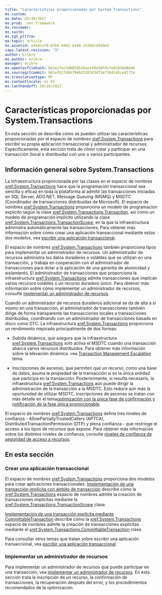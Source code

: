 ```yaml
---
title: "Características proporcionadas por System.Transactions"
ms.custom: 
ms.date: 03/30/2017
ms.prod: .net-framework
ms.reviewer: 
ms.suite: 
ms.tgt_pltfrm: 
ms.topic: article
ms.assetid: e458cef9-63b5-4401-b448-1536dcd9d9e5
caps.latest.revision: "3"
author: Erikre
ms.author: erikre
manager: erikre
ms.openlocfilehash: be3e2fec5d6859b38ae149e50fd1fe82838d8e08
ms.sourcegitcommit: bd1ef61f4bb794b25383d3d72e71041a5ced172e
ms.translationtype: MT
ms.contentlocale: es-ES
ms.lasthandoff: 10/18/2017
---
```

# <a name="features-provided-by-systemtransactions"></a>Características proporcionadas por System.Transactions
En esta sección se describe cómo se pueden utilizar las características proporcionadas por el espacio de nombres <xref:System.Transactions> para escribir su propia aplicación transaccional y administrador de recursos. Específicamente, esta sección trata de cómo crear y participar en una transacción (local o distribuida) con uno o varios participantes.  
  
## <a name="overview-of-systemtransactions"></a>Información general sobre System.Transactions  
 La infraestructura proporcionada por las clases en el espacio de nombres <xref:System.Transactions> hace que la programación transaccional sea sencilla y eficaz en toda la plataforma al admitir las transacciones iniciadas en SQL Server, ADO.NET, Message Queuing (MSMQ) y MSDTC (Coordinador de transacciones distribuidas de Microsoft). El espacio de nombres <xref:System.Transactions> proporciona un modelo de programación explícito según la clase <xref:System.Transactions.Transaction>, así como un modelo de programación implícito utilizando la clase <xref:System.Transactions.TransactionScope>, en la que la infraestructura administra automáticamente las transacciones. Para obtener más información sobre cómo crear una aplicación transaccional mediante estos dos modelos, vea [escribir una aplicación transaccional](../../../../docs/framework/data/transactions/writing-a-transactional-application.md).  
  
 El espacio de nombres <xref:System.Transactions> también proporciona tipos para implementar un administrador de recursos. Un administrador de recursos administra los datos duraderos o volátiles que se utilizan en una transacción, y trabaja en cooperación con el administrador de transacciones para dotar a la aplicación de una garantía de atomicidad y aislamiento. El administrador de transacciones que proporciona la infraestructura <xref:System.Transactions> admite transacciones que implican varios recursos volátiles o un recurso duradero único. Para obtener más información sobre cómo implementar un administrador de recursos, consulte [implementar un administrador de recursos](../../../../docs/framework/data/transactions/implementing-a-resource-manager.md).  
  
 Cuando un administrador de recursos duraderos adicional se da de alta a sí mismo en una transacción, el administrador de transacciones también dirige de forma transparente las transacciones locales a transacciones distribuidas, coordinando con un administrador de transacciones basado en disco como DTC. La infraestructura <xref:System.Transactions> proporciona un rendimiento mejorado principalmente de dos formas:  
  
-   Subida dinámica, que asegura que la infraestructura <xref:System.Transactions> solo activa el MSDTC cuando una transacción abarca varios recursos distribuidos. Para obtener más información sobre la elevación dinámica. vea [Transaction Management Escalation](../../../../docs/framework/data/transactions/transaction-management-escalation.md) tema.  
  
-   Inscripciones de ascenso, que permiten que un recurso, como una base de datos, asuma la propiedad de la transacción si es la única entidad que participa en la transacción. Posteriormente, si resulta necesario, la infraestructura <xref:System.Transactions> aún puede dirigir la administración de la transacción a la MSDTC. Esto reduce aún más la oportunidad de utilizar MSDTC. Inscripciones de ascenso se tratan con más detalle en el tema[optimización con la única fase de confirmación y notificación de la fase única promocionable](../../../../docs/framework/data/transactions/optimization-spc-and-promotable-spn.md).  
  
 El espacio de nombres <xref:System.Transactions> define tres niveles de confianza - AllowPartiallyTrustedCallers (APTCA), DistributedTransactionPermission (DTP) y plena confianza - que restringe el acceso a los tipos de recursos que expone. Para obtener más información sobre los distintos niveles de confianza, consulte [niveles de confianza de seguridad de acceso a recursos](../../../../docs/framework/data/transactions/security-trust-levels-in-accessing-resources.md).  
  
## <a name="in-this-section"></a>En esta sección  
  
### <a name="writing-a-transactional-application"></a>Crear una aplicación transaccional  
 El espacio de nombres <xref:System.Transactions> proporciona dos modelos para crear aplicaciones transaccionales. [Implementación de una transacción implícita con ámbito de transacción](../../../../docs/framework/data/transactions/implementing-an-implicit-transaction-using-transaction-scope.md) describe cómo la <xref:System.Transactions> espacio de nombres admite la creación de transacciones implícitas mediante la <xref:System.Transactions.TransactionScope> clase.  
  
 [Implementación de una transacción explícita mediante CommittableTransaction](../../../../docs/framework/data/transactions/implementing-an-explicit-transaction-using-committabletransaction.md) describe cómo la <xref:System.Transactions> espacio de nombres admite la creación de transacciones explícitas mediante el <xref:System.Transactions.CommittableTransaction> clase.  
  
 Para consultar otros temas que tratan sobre escribir una aplicación transaccional, vea [escribir una aplicación transaccional](../../../../docs/framework/data/transactions/writing-a-transactional-application.md).  
  
### <a name="implementing-a-resource-manager"></a>Implementar un administrador de recursos  
 Para implementar un administrador de recursos que puede participar en una transacción, vea [implementar un administrador de recursos](../../../../docs/framework/data/transactions/implementing-a-resource-manager.md). En esta sección trata la inscripción de un recurso, la confirmación de transacciones, la recuperación después del error, y los procedimientos recomendados de la optimización.
